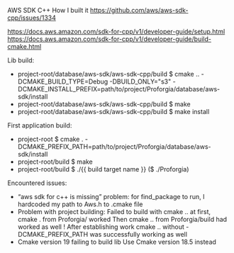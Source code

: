 AWS SDK C++
How I built it
https://github.com/aws/aws-sdk-cpp/issues/1334

https://docs.aws.amazon.com/sdk-for-cpp/v1/developer-guide/setup.html
https://docs.aws.amazon.com/sdk-for-cpp/v1/developer-guide/build-cmake.html

Lib build:
- project-root/database/aws-sdk/aws-sdk-cpp/build $ cmake .. -DCMAKE_BUILD_TYPE=Debug -DBUILD_ONLY="s3"  -DCMAKE_INSTALL_PREFIX=path/to/project/Proforgia/database/aws-sdk/install
- project-root/database/aws-sdk/aws-sdk-cpp/build $ make
- project-root/database/aws-sdk/aws-sdk-cpp/build $ make install

First application build:
- project-root $  cmake . -DCMAKE_PREFIX_PATH=path/to/project/Proforgia/database/aws-sdk/install
- project-root/build $  make
- project-root/build $  ./{{ build target name }}  ($ ./Proforgia)

Encountered issues:
- “aws sdk for c++ is missing” problem:
for find_package to run, I hardcoded my path to Aws.h to .cmake file
- Problem with project building:
Failed to build with cmake .. at first, 
cmake . from Proforgia/ worked
Then cmake .. from Proforgia/build had worked as well
! After establishing work cmake .. without -DCMAKE_PREFIX_PATH was successfully working as well
- Cmake version 19 failing to build lib
Use Cmake version 18.5 instead